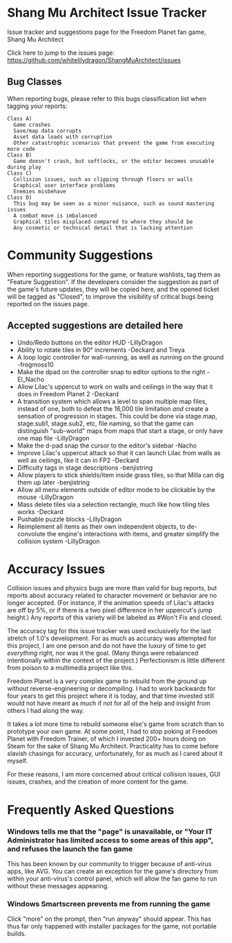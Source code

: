 # Shang Mu Architect Issue Tracker

Issue tracker and suggestions page for the Freedom Planet fan game, Shang Mu Architect

Click here to jump to the issues page: https://github.com/whitelilydragon/ShangMuArchitect/issues

**Bug Classes**
---------------

When reporting bugs, please refer to this bugs classification list when tagging your reports:
```
Class A)
  Game crashes
  Save/map data corrupts 
  Asset data loads with corruption
  Other catastrophic scenarios that prevent the game from executing more code
Class B)
  Game doesn't crash, but softlocks, or the editor becomes unusable during play
Class C)
  Collision issues, such as clipping through floors or walls
  Graphical user interface problems
  Enemies misbehave
Class D)
  This bug may be seen as a minor nuisance, such as sound mastering issues
  A combat move is imbalanced
  Graphical tiles misplaced compared to where they should be
  Any cosmetic or technical detail that is lacking attention  
```

# Community Suggestions

When reporting suggestions for the game, or feature wishlists, tag them as "Feature Suggestion". If the developers consider the suggestion as part of the game's future updates, they will be copied here, and the opened ticket will be tagged as "Closed", to improve the visibility of critical bugs being reported on the issues page.

## Accepted suggestions are detailed here

- Undo/Redo buttons on the editor HUD -LillyDragon
- Ability to rotate tiles in 90° increments -Deckard and Treya
- A loop logic controller for wall-running, as well as running on the ground -frogmoss10
- Make the dpad on the controller snap to editor options to the right -El_Nacho
- Allow Lilac's uppercut to work on walls and ceilings in the way that it does in Freedom Planet 2 -Deckard
- A transition system which allows a level to span multiple map files, instead of one, both to defeat the 16,000 tile limitation *and* create a sensation of progression in stages. This could be done via stage.map, stage.sub1, stage.sub2, etc, file naming, so that the game can distinguish "sub-world" maps from maps that start a stage, or only have one map file -LillyDragon
- Make the d-pad snap the cursor to the editor's sidebar -Nacho
- Improve Lilac's uppercut attack so that it can launch Lilac from walls as well as ceilings, like it can in FP2 -Deckard
- Difficulty tags in stage descriptions -benjistring
- Allow players to stick shields/item inside grass tiles, so that Milla can dig them up later -benjistring
- Allow all menu elements outside of editor mode to be clickable by the mouse -LillyDragon
- Mass delete tiles via a selection rectangle, much like how tiling tiles works -Deckard
- Pushable puzzle blocks -LillyDragon
- Reimplement all items as their own independent objects, to de-convolute the engine's interactions with items, and greater simplify the collision system -LillyDragon

# Accuracy Issues

Collision issues and physics bugs are more than valid for bug reports, but reports about accuracy related to character movement or behavior are no longer accepted. (For instance, if the animation speeds of Lilac's attacks are off by 5%, or if there is a two pixel difference in her uppercut's jump height.) Any reports of this variety will be labeled as #Won't Fix and closed.

The accuracy tag for this issue tracker was used exclusively for the last stretch of 1.0's development. For as much as accuracy was attempted for this project, I am one person and do not have the luxury of time to get *everything* right, nor was it the goal. (Many things were rebalanced intentionally within the context of the project.) Perfectionism is little different from poison to a multimedia project like this.

Freedom Planet is a very complex game to rebuild from the ground up without reverse-engineering or decompiling. I had to work backwards for four years to get this project where it is today, and that time invested still would not have meant as much if not for all of the help and insight from others I had along the way.

It takes a lot more time to rebuild someone else's game from scratch than to prototype your own game. At some point, I had to stop poking at Freedom Planet with Freedom Trainer, of which I invested 200+ hours doing on Steam for the sake of Shang Mu Architect. Practicality has to come before slavish chasings for accuracy, unfortunately, for as much as I cared about it myself.

For these reasons, I am more concerned about critical collision issues, GUI issues, crashes, and the creation of more content for the game.

# Frequently Asked Questions

### Windows tells me that the "page" is unavailable, or "Your IT Administrator has limited access to some areas of this app", and refuses the launch the fan game

This has been known by our community to trigger because of anti-virus apps, like AVG. You can create an exception for the game's directory from within your anti-virus's control panel, which will allow the fan game to run without these messages appearing.

### Windows Smartscreen prevents me from running the game

Click "more" on the prompt, then "run anyway" should appear. This has thus far only happened with installer packages for the game, not portable builds.
